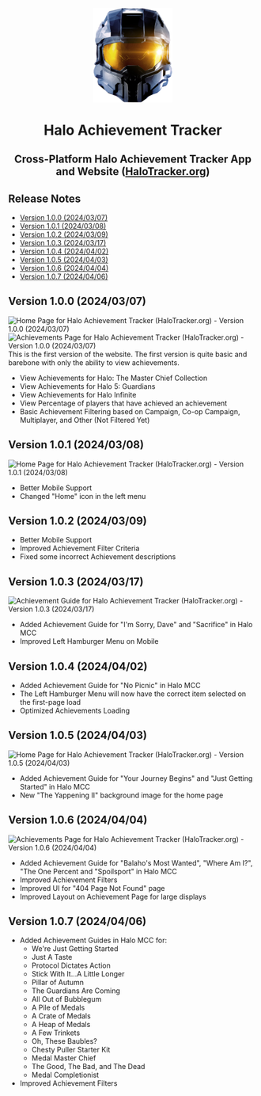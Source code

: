 <p align="center">
  <img width="160" align="center" src="Website/assets/halo-mcc.png">
</p>
<h1 align="center">
  Halo Achievement Tracker
</h1>
<h2 align="center">
  Cross-Platform Halo Achievement Tracker App and Website (<a href="https://halotracker.org/">HaloTracker.org</a>)
</h2>


## Release Notes
- [Version 1.0.0 (2024/03/07)](#version-100-20240307)
- [Version 1.0.1 (2024/03/08)](#version-101-20240308)
- [Version 1.0.2 (2024/03/09)](#version-102-20240309)
- [Version 1.0.3 (2024/03/17)](#version-103-20240317)
- [Version 1.0.4 (2024/04/02)](#version-104-20240402)
- [Version 1.0.5 (2024/04/03)](#version-105-20240403)
- [Version 1.0.6 (2024/04/04)](#version-106-20240404)
- [Version 1.0.7 (2024/04/06)](#version-107-20240406)
  

## Version 1.0.0 (2024/03/07)
![Home Page for Halo Achievement Tracker (HaloTracker.org) - Version 1.0.0 (2024/03/07)](https://github.com/shaunroselt/HaloTracker.org/assets/5418178/f0200da5-9108-45b7-952a-4817ee110518)
![Achievements Page for Halo Achievement Tracker (HaloTracker.org) - Version 1.0.0 (2024/03/07)](https://github.com/shaunroselt/HaloTracker.org/assets/5418178/5d74a68a-3724-49d8-a4bc-834856f12d3d)
This is the first version of the website. The first version is quite basic and barebone with only the ability to view achievements.
- View Achievements for Halo: The Master Chief Collection
- View Achievements for Halo 5: Guardians
- View Achievements for Halo Infinite
- View Percentage of players that have achieved an achievement
- Basic Achievement Filtering based on Campaign, Co-op Campaign, Multiplayer, and Other (Not Filtered Yet)

## Version 1.0.1 (2024/03/08)
![Home Page for Halo Achievement Tracker (HaloTracker.org) - Version 1.0.1 (2024/03/08)](https://github.com/shaunroselt/HaloTracker.org/assets/5418178/91f8fdc9-f9e1-4974-af80-92ace41fe55b)
- Better Mobile Support
- Changed "Home" icon in the left menu

## Version 1.0.2 (2024/03/09)
- Better Mobile Support
- Improved Achievement Filter Criteria
- Fixed some incorrect Achievement descriptions

## Version 1.0.3 (2024/03/17)
![Achievement Guide for Halo Achievement Tracker (HaloTracker.org) - Version 1.0.3 (2024/03/17)](https://github.com/shaunroselt/HaloTracker.org/assets/5418178/4a84dd66-94c4-48b5-a784-4498839c50f0)
- Added Achievement Guide for "I'm Sorry, Dave" and "Sacrifice" in Halo MCC
- Improved Left Hamburger Menu on Mobile

## Version 1.0.4 (2024/04/02)
- Added Achievement Guide for "No Picnic" in Halo MCC
- The Left Hamburger Menu will now have the correct item selected on the first-page load
- Optimized Achievements Loading

## Version 1.0.5 (2024/04/03)
![Home Page for Halo Achievement Tracker (HaloTracker.org) - Version 1.0.5 (2024/04/03)](https://github.com/shaunroselt/HaloTracker.org/assets/5418178/d08a9e9b-6abe-48ad-b9bd-0bdf858fdcfa)
- Added Achievement Guide for "Your Journey Begins" and "Just Getting Started" in Halo MCC
- New "The Yappening II" background image for the home page

## Version 1.0.6 (2024/04/04)
![Achievements Page for Halo Achievement Tracker (HaloTracker.org) - Version 1.0.6 (2024/04/04)](https://github.com/shaunroselt/HaloTracker.org/assets/5418178/1c7f88d5-d1a9-4930-85fc-d2d9abd58adf)
- Added Achievement Guide for "Balaho's Most Wanted", "Where Am I?", "The One Percent and "Spoilsport" in Halo MCC
- Improved Achievement Filters
- Improved UI for "404 Page Not Found" page
- Improved Layout on Achievement Page for large displays

## Version 1.0.7 (2024/04/06)
- Added Achievement Guides in Halo MCC for:
  - We're Just Getting Started
  - Just A Taste
  - Protocol Dictates Action
  - Stick With It...A Little Longer
  - Pillar of Autumn
  - The Guardians Are Coming
  - All Out of Bubblegum
  - A Pile of Medals
  - A Crate of Medals
  - A Heap of Medals
  - A Few Trinkets
  - Oh, These Baubles?
  - Chesty Puller Starter Kit
  - Medal Master Chief
  - The Good, The Bad, and The Dead
  - Medal Completionist
- Improved Achievement Filters

